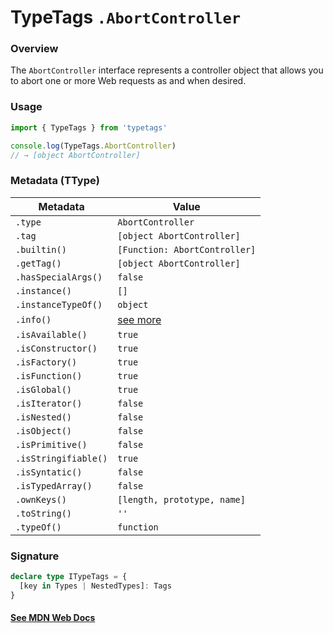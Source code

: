 # TypeTags `.AbortController`

### Overview

The `AbortController` interface represents a controller object that allows you to abort one or more Web requests as and when desired.

### Usage

```js
import { TypeTags } from 'typetags'

console.log(TypeTags.AbortController)
// → [object AbortController]
```

### Metadata (TType)

| Metadata             | Value                         |
| -------------------- | ----------------------------- |
| `.type`              | `AbortController`             |
| `.tag`               | `[object AbortController]`    |
| `.builtin()`         | `[Function: AbortController]` |
| `.getTag()`          | `[object AbortController]`    |
| `.hasSpecialArgs()`  | `false`                       |
| `.instance()`        | `[]`                          |
| `.instanceTypeOf()`  | `object`                      |
| `.info()`            | [see more]()                  |
| `.isAvailable()`     | `true`                        |
| `.isConstructor()`   | `true`                        |
| `.isFactory()`       | `true`                        |
| `.isFunction()`      | `true`                        |
| `.isGlobal()`        | `true`                        |
| `.isIterator()`      | `false`                       |
| `.isNested()`        | `false`                       |
| `.isObject()`        | `false`                       |
| `.isPrimitive()`     | `false`                       |
| `.isStringifiable()` | `true`                        |
| `.isSyntatic()`      | `false`                       |
| `.isTypedArray()`    | `false`                       |
| `.ownKeys()`         | `[length, prototype, name]`   |
| `.toString()`        | `''`                          |
| `.typeOf()`          | `function`                    |

### Signature

```ts
declare type ITypeTags = {
  [key in Types | NestedTypes]: Tags
}
```

#### [See MDN Web Docs](https://developer.mozilla.org/en-US/docs/Web/API/AbortController)
